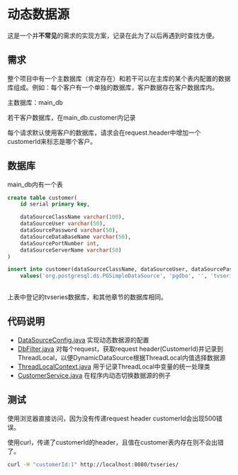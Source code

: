 动态数据源
===========================

这是一个并**不常见**的需求的实现方案，记录在此为了以后再遇到时查找方便。

## 需求

整个项目中有一个主数据库（肯定存在）和若干可以在主库的某个表内配置的数据库组成。例如：每个客户有一个单独的数据库，客户数据存在客户数据库内。

主数据库：main_db

若干客户数据库，在main_db.customer内记录

每个请求默认使用客户的数据库，请求会在request.header中增加一个customerId来标志是哪个客户。

## 数据库

main_db内有一个表

```sql
create table customer(
    id serial primary key,

    dataSourceClassName varchar(100),
    dataSourceUser varchar(50),
    dataSourcePassword varchar(50),
    dataSourceDataBaseName varchar(50),
    dataSourcePortNumber int,
    dataSourceServerName varchar(50)
)

insert into customer(dataSourceClassName, dataSourceUser, dataSourcePassword, dataSourceDataBaseName, dataSourcePortNumber, dataSourceServerName)
    values('org.postgresql.ds.PGSimpleDataSource', 'pgdbo', '', 'tvseries', 5432, '127.0.0.1');
    
```

上表中登记的tvseries数据库，和其他章节的数据库相同。

## 代码说明

* [DataSourceConfig.java](src/main/java/cn/devmgr/tutorial/DataSourceConfig.java) 实现动态数据源的配置
* [DbFilter.java](src/main/java/cn/devmgr/tutorial/DbFilter.java) 对每个request，获取request header(CustomerId)并记录到ThreadLocal，以便DynamicDataSource根据ThreadLocal内值选择数据源
* [ThreadLocalContext.java](src/main/java/cn/devmgr/tutorial/ThreadLocalContext.java) 用于记录ThreadLocal中变量的统一处理类
* [CustomerService.java](src/main/java/cn/devmgr/tutorial/service/CustomerService.java) 在程序内动态切换数据源的例子


## 测试

使用浏览器直接访问，因为没有传递request header customerId会出现500错误。

使用curl，传递了customerId的header，且值在customer表内存在则不会出错了。

```bash
curl -H "customerId:1" http://localhost:8080/tvseries/
```
